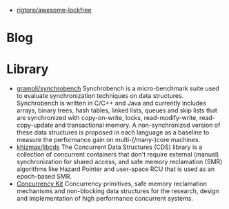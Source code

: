* [rigtorp/awesome-lockfree](https://github.com/rigtorp/awesome-lockfree)

# Blog

# Library

* [gramoli/synchrobench](https://github.com/gramoli/synchrobench)  Synchrobench is a micro-benchmark suite used to evaluate synchronization techniques on data structures. Synchrobench is written in C/C++ and Java and currently includes arrays, binary trees, hash tables, linked lists, queues and skip lists that are synchronized with copy-on-write, locks, read-modify-write, read-copy-update and transactional memory. A non-synchronized version of these data structures is proposed in each language as a baseline to measure the performance gain on multi-(/many-)core machines.
* [khizmax/libcds](https://github.com/khizmax/libcds) The Concurrent Data Structures (CDS) library is a collection of concurrent containers that don't require external (manual) synchronization for shared access, and safe memory reclamation (SMR) algorithms like Hazard Pointer and user-space RCU that is used as an epoch-based SMR.
* [Concurrency Kit](http://concurrencykit.org/)  Concurrency primitives, safe memory reclamation mechanisms and non-blocking data structures for the research, design and implementation of high performance concurrent systems.
